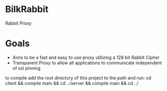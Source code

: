 # BilkRabbit

Rabbit Proxy

# Goals

-   Aims to be a fast and easy to use proxy utilizing a 128 bit Rabbit Cipher
-   Transparent Proxy to allow all applications to communicate independent of ssl pinning

to compile add the root directory of this project to the path and run: 
cd client && compile main && cd ../server && compile main && cd ../